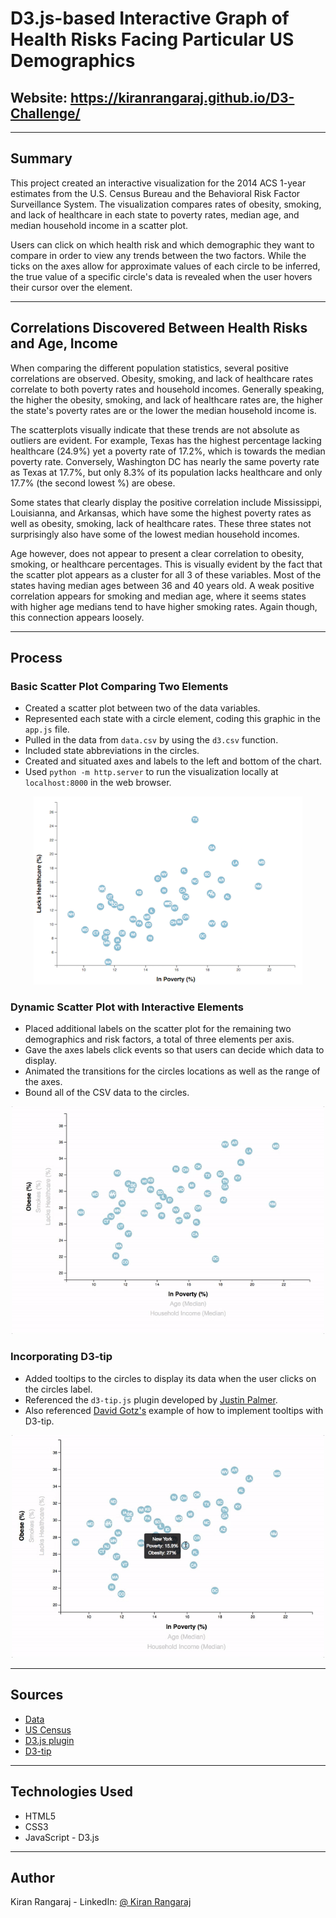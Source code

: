 # D3.js-based Interactive Graph of Health Risks Facing Particular US Demographics   
## Website: https://kiranrangaraj.github.io/D3-Challenge/

---

## Summary ##

This project created an interactive visualization for the 2014 ACS 1-year estimates from the U.S. Census Bureau and the Behavioral Risk Factor Surveillance System. The visualization compares rates of obesity, smoking, and lack of healthcare in each state to poverty rates, median age, and median household income in a scatter plot. 

Users can click on which health risk and which demographic they want to compare in order to view any trends between the two factors. While the ticks on the axes allow for approximate values of each circle to be inferred, the true value of a specific circle's data is revealed when the user hovers their cursor over the element.

---

## Correlations Discovered Between Health Risks and Age, Income ##

When comparing the different population statistics, several positive correlations are observed. Obesity, smoking, and lack of healthcare rates correlate to both poverty rates and household incomes. Generally speaking, the higher the obesity, smoking, and lack of healthcare rates are, the higher the state's poverty rates are or the lower the median household income is.

The scatterplots visually indicate that these trends are not absolute as outliers are evident. For example, Texas has the highest percentage lacking healthcare (24.9%) yet a poverty rate of 17.2%, which is towards the median poverty rate. Conversely, Washington DC has nearly the same poverty rate as Texas at 17.7%, but only 8.3% of its population lacks healthcare and only 17.7% (the second lowest %) are obese.

Some states that clearly display the positive correlation include Mississippi, Louisianna, and Arkansas, which have some the highest poverty rates as well as obesity, smoking, lack of healthcare rates. These three states not surprisingly also have some of the lowest median household incomes.

Age however, does not appear to present a clear correlation to obesity, smoking, or healthcare percentages. This is visually evident by the fact that the scatter plot appears as a cluster for all 3 of these variables. Most of the states having median ages between 36 and 40 years old. A weak positive correlation appears for smoking and median age, where it seems states with higher age medians tend to have higher smoking rates. Again though, this connection appears loosely.

---

## Process ##

### Basic Scatter Plot Comparing Two Elements
* Created a scatter plot between two of the data variables.
* Represented each state with a circle element, coding this graphic in the `app.js` file.
* Pulled in the data from `data.csv` by using the `d3.csv` function.
* Included state abbreviations in the circles.
* Created and situated axes and labels to the left and bottom of the chart.
* Used `python -m http.server` to run the visualization locally at `localhost:8000` in the web browser.

<p align="center">
  <img src="Images/4-scatter.jpg" width="430">
</p>

### Dynamic Scatter Plot with Interactive Elements
* Placed additional labels on the scatter plot for the remaining two demographics and risk factors, a total of three elements per axis.
* Gave the axes labels click events so that users can decide which data to display.
* Animated the transitions for the circles locations as well as the range of the axes.
* Bound all of the CSV data to the circles.

<p align="center">
  <img src="Images/7-animated-scatter.gif" width="500">
</p>

### Incorporating D3-tip
* Added tooltips to the circles to display its data when the user clicks on the circles label.
* Referenced the `d3-tip.js` plugin developed by [Justin Palmer](https://github.com/Caged).
* Also referenced [David Gotz's](https://bl.ocks.org/davegotz/bd54b56723c154d25eedde6504d30ad7) example of how to implement tooltips with D3-tip.

<p align="center">
  <img src="Images/8-tooltip.gif" width="500">
</p>

---

## Sources ##
* [Data](https://github.com/kiranrangaraj/Health-Risks-Facing-Particular-US-Demographics/blob/main/assets/data/data.csv)
* [US Census](https://data.census.gov/cedsci/table?q=2014%20acs&tid=ACSDP1Y2014.DP05&hidePreview=false)
* [D3.js plugin](https://github.com/caged/d3-tip)
* [D3-tip](https://bl.ocks.org/davegotz/bd54b56723c154d25eedde6504d30ad7)

---

## Technologies Used ##
* HTML5
* CSS3
* JavaScript - D3.js

---

## Author ##
Kiran Rangaraj - LinkedIn: [@ Kiran Rangaraj](https://www.linkedin.com/in/kiranrangaraj/)

